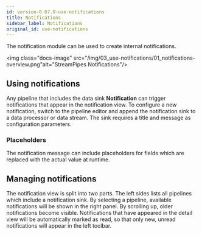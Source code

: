 ```yaml
---
id: version-0.67.0-use-notifications
title: Notifications
sidebar_label: Notifications
original_id: use-notifications
---
```


The notification module can be used to create internal notifications.

<img class="docs-image" src="/img/03_use-notifications/01_notifications-overview.png"alt="StreamPipes Notifications"/>

## Using notifications

Any pipeline that includes the data sink **Notification** can trigger notifications that appear in the notification view. To configure a new notification, switch to the pipeline editor and append the notification sink to a data processor or data stream.
The sink requires a title and message as configuration parameters.

### Placeholders

The notification message can include placeholders for fields which are replaced with the actual value at runtime.

## Managing notifications

The notification view is split into two parts. The left sides lists all pipelines which include a notification sink. By selecting a pipeline, available notifications will be shown in the right panel.
By scrolling up, older notifications become visible. Notifications that have appeared in the detail view will be automatically marked as read, so that only new, unread notifications will appear in the left toolbar.


